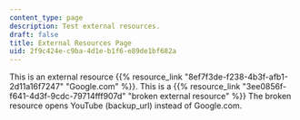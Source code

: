 ```yaml
---
content_type: page
description: Test external resources.
draft: false
title: External Resources Page
uid: 2f9c424e-c9ba-4d1e-b1f6-e89de1bf682a
---
```

This is an external resource {{% resource_link "8ef7f3de-f238-4b3f-afb1-2d11a16f7247" "Google.com" %}}. This is a {{% resource_link "3ee0856f-f641-4d3f-9cdc-79714fff907d" "broken external resource" %}} The broken resource opens YouTube (backup\_url) instead of Google.com.